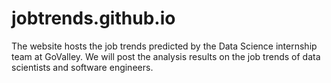 # jobtrends.github.io
The website hosts the job trends predicted by the Data Science internship team at GoValley. We will post the analysis results on the job trends of data scientists and software engineers.
